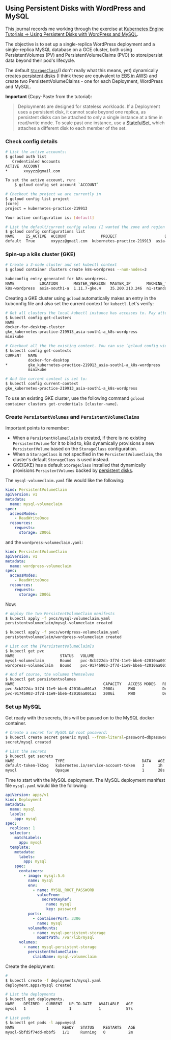 ## Using Persistent Disks with WordPress and MySQL

This journal records me working through the exercise at [Kubernetes Engine Tutorials => Using Persistent Disks with WordPress and MySQL][1].

The objective is to set up a single-replica WordPress deployment and a single-replica MySQL database on a GCE cluster, both using PersistentVolumes (PV) and PersistentVolumeClaims (PVC) to store/persist data beyond their pod's lifecycle.

The default [`StorageClass`][2](I don't really what this means, yet) dynamically creates [persistent disks][3] (I think these are equivalent to [EBS in AWS][4]) and create two PersistentVolumeClaims - one for each Deployment, WordPress and MySQL.

**Important** (Copy-Paste from the tutorial):
> Deployments are designed for stateless workloads. If a Deployment uses a persistent disk, it cannot scale beyond one replica, as persistent disks can be attached to only a single instance at a time in read/write mode. To scale past one instance, use a [StatefulSet][5], which attaches a different disk to each member of the set.

### Check config details
```sh
# List the active accounts:
$ gcloud auth list 
   Credentialed Accounts
ACTIVE  ACCOUNT
*       xxyyzz@gmail.com

To set the active account, run:
    $ gcloud config set account `ACCOUNT`

# Checkout the project we are currently in
$ gcloud config list project 
[core]
project = kubernetes-practice-219913

Your active configuration is: [default]

# List the default/current config values (I wanted the zone and region details):
$ gcloud config configurations list
NAME     IS_ACTIVE  ACCOUNT               PROJECT                     DEFAULT_ZONE   DEFAULT_REGION
default  True       xxyyzz@gmail.com  kubernetes-practice-219913  asia-south1-a  asia-south1
```

### Spin-up a k8s cluster (GKE)
```sh
# Create a 3-node cluster and set kubectl context
$ gcloud container clusters create k8s-wordpress --num-nodes=3

kubeconfig entry generated for k8s-wordpress.
NAME           LOCATION       MASTER_VERSION  MASTER_IP       MACHINE_TYPE   NODE_VERSION  NUM_NODES  STATUS
k8s-wordpress  asia-south1-a  1.11.7-gke.4    35.200.213.246  n1-standard-1  1.11.7-gke.4  3          RUNNING
```

Creating a GKE cluster using `gcloud` automatically makes an entry in the kubconfig file and also set the current context for `kubectl`. Let's verify:
```sh
# Get all clusters the local kubectl instance has accesses to. Pay attention the listing gke_kubernetes-practice-219913_asia-south1-a_k8s-wordpress
$ kubectl config get-clusters
NAME
docker-for-desktop-cluster
gke_kubernetes-practice-219913_asia-south1-a_k8s-wordpress
minikube

# Checkout all the the existing context. You can use `gcloud config view` as well.
$ kubectl config get-contexts
CURRENT   NAME                                                         CLUSTER                                                      AUTHINFO                                                     NAMESPACE
          docker-for-desktop                                           docker-for-desktop-cluster                                   docker-for-desktop                                           
*         gke_kubernetes-practice-219913_asia-south1-a_k8s-wordpress   gke_kubernetes-practice-219913_asia-south1-a_k8s-wordpress   gke_kubernetes-practice-219913_asia-south1-a_k8s-wordpress   
          minikube                                                     minikube                                                     minikube                                                     

# And the current context is set to:
$ kubectl config current-context
gke_kubernetes-practice-219913_asia-south1-a_k8s-wordpress
```
To use an existing GKE cluster, use the following command `gcloud container clusters get-credentials [cluster-name]`.

### Create `PersistentVolumes` and `PersistentVolumeClaims`

Important points to remember:
* When a `PersistentVolumeClaim` is created, if there is no existing `PersistentVolume` for it to bind to, k8s dynamically provisions a new `PersistentVolume` based on the `StorageClass` configuration.
* When a `StorageClass` is not specified in the `PersistentVolumeClaim`, the cluster's default `StorageClass` is used instead.
* GKE(GKE) has a default `StorageClass` installed that dynamically provisions `PersistentVolumes` backed by [persistent disks][3].

The `mysql-volumeclaim.yaml` file would like the following:
```yaml
kind: PersistentVolumeClaim
apiVersion: v1
metadata:
  name: mysql-volumeclaim
spec:
  accessModes:
    - ReadWriteOnce
  resources:
    requests:
      storage: 200Gi
```
and the `wordpress-volumeclaim.yaml`:
```yaml
kind: PersistentVolumeClaim
apiVersion: v1
metadata:
  name: wordpress-volumeclaim
spec:
  accessModes:
    - ReadWriteOnce
  resources:
    requests:
      storage: 200Gi
```
Now:
```sh
# deploy the two PersistentVolumeClaim manifests
$ kubectl apply -f pvcs/mysql-volumeclaim.yaml
persistentvolumeclaim/mysql-volumeclaim created

$ kubectl apply -f pvcs/wordpress-volumeclaim.yaml
persistentvolumeclaim/wordpress-volumeclaim created

# List out the [PersistentVolumeClaim]s
$ kubectl get pvc
NAME                    STATUS   VOLUME                                     CAPACITY   ACCESS MODES   STORAGECLASS   AGE
mysql-volumeclaim       Bound    pvc-8cb222da-3f7d-11e9-bbe6-42010aa001a3   200Gi      RWO            standard       12m
wordpress-volumeclaim   Bound    pvc-9174b903-3f7d-11e9-bbe6-42010aa001a3   200Gi      RWO            standard       12m

# And of course, the volumes themselves
$ kubectl get persistentvolumes
NAME                                       CAPACITY   ACCESS MODES   RECLAIM POLICY   STATUS   CLAIM                           STORAGECLASS   REASON   AGE
pvc-8cb222da-3f7d-11e9-bbe6-42010aa001a3   200Gi      RWO            Delete           Bound    default/mysql-volumeclaim       standard                25m
pvc-9174b903-3f7d-11e9-bbe6-42010aa001a3   200Gi      RWO            Delete           Bound    default/wordpress-volumeclaim   standard                25m
```

### Set up MySQL

Get ready with the secrets, this will be passed on to the MySQL docker container.
```sh
# Create a secret for MySQL DB root password:
$ kubectl create secret generic mysql --from-literal=password=dbpassword
secret/mysql created

# List the secrets
$ kubectl get secrets
NAME                  TYPE                                  DATA   AGE
default-token-lk5xg   kubernetes.io/service-account-token   3      1h
mysql                 Opaque                                1      28s
```

Time to start with the MySQL deployment. The MySQL deployment manifest file `mysql.yaml` would like the following:
```yaml
apiVersion: apps/v1
kind: Deployment
metadata:
  name: mysql
  labels:
    app: mysql
spec:
  replicas: 1
  selector:
    matchLabels:
      app: mysql
  template:
    metadata:
      labels:
        app: mysql
    spec:
      containers:
        - image: mysql:5.6
          name: mysql
          env:
            - name: MYSQL_ROOT_PASSWORD
              valueFrom:
                secretKeyRef:
                  name: mysql
                  key: password
          ports:
            - containerPort: 3306
              name: mysql
          volumeMounts:
            - name: mysql-persistent-storage
              mountPath: /var/lib/mysql
      volumes:
        - name: mysql-persistent-storage
          persistentVolumeClaim:
            claimName: mysql-volumeclaim
```

Create the deployment:
```sh
#
$ kubectl create -f deployments/mysql.yaml
deployment.apps/mysql created

# List the deployments
$ kubectl get deployments.
NAME    DESIRED   CURRENT   UP-TO-DATE   AVAILABLE   AGE
mysql   1         1         1            1           57s

# List pods
$ kubectl get pods -l app=mysql
NAME                     READY   STATUS    RESTARTS   AGE
mysql-5bfd5f74dd-mbbf5   1/1     Running   0          2m

```

[1]: https://cloud.google.com/kubernetes-engine/docs/tutorials/persistent-disk
[2]: https://kubernetes.io/docs/concepts/storage/storage-classes/
[3]: https://cloud.google.com/persistent-disk/
[4]: https://aws.amazon.com/ebs/
[5]: https://kubernetes.io/docs/tutorials/stateful-application/basic-stateful-set/